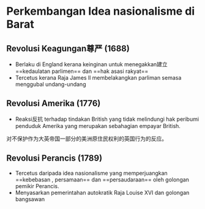 # Perkembangan Idea nasionalisme di Barat
## Revolusi Keagungan尊严 (1688)
- Berlaku di England kerana keinginan untuk menegakkan建立 ==kedaulatan parlimen== dan ==hak asasi rakyat==
- Tercetus kerana Raja James ll membelakangkan parliman semasa menggubal undang-undang

## Revolusi Amerika (1776)
- Reaksi反抗 terhadap tindakan British yang tidak melindungi hak peribumi penduduk Amerika yang merupakan sebahagian empayar British.

对不保护作为大英帝国一部分的美洲原住民权利的英国行为的反应。

## Revolusi Perancis (1789)
- Tercetus daripada idea nasionalisme yang memperjuangkan ==kebebasan , persamaan== dan ==persaudaraan== oleh golongan pemikir Perancis.
- Menyasarkan pemerintahan autokratik Raja Louise XVI dan golongan bangsawan

